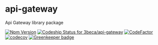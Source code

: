 # api-gateway
Api Gateway library package

[ ![Npm Version](https://badge.fury.io/js/%40tribeca%2Fapi-gateway.svg)](https://www.npmjs.com/package/@tribeca/api-gateway)
[ ![Codeship Status for 3beca/api-gateway](https://app.codeship.com/projects/9753ffc0-e720-0136-de2b-368d39e2d392/status?branch=master)](https://app.codeship.com/projects/319504)
[ ![CodeFactor](https://www.codefactor.io/repository/github/3beca/api-gateway/badge)](https://www.codefactor.io/repository/github/3beca/api-gateway)
[![codecov](https://codecov.io/gh/3beca/api-gateway/branch/master/graph/badge.svg)](https://codecov.io/gh/3beca/api-gateway) [![Greenkeeper badge](https://badges.greenkeeper.io/3beca/api-gateway.svg)](https://greenkeeper.io/)